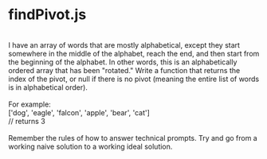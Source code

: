 # findPivot.js
<br>
I have an array of words that are mostly alphabetical, except they start somewhere in the middle of the alphabet, reach the end, and then start from the beginning of the alphabet.
In other words, this is an alphabetically ordered array that has been "rotated." Write a function that returns the index of the pivot, or null if there is no pivot (meaning the entire list of words is in alphabetical order). <br>
<br>
For example:<br>
['dog', 'eagle', 'falcon', 'apple', 'bear', 'cat']<br>
// returns 3<br>
<br>
Remember the rules of how to answer technical prompts. Try and go from a working naive solution to a working ideal solution.
